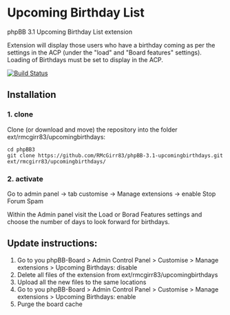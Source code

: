 Upcoming Birthday List
===============

phpBB 3.1 Upcoming Birthday List extension

Extension will display those users who have a birthday coming as per the settings in the ACP (under the "load" and "Board features" settings).  Loading of Birthdays must be set to display in the ACP.

[![Build Status](https://travis-ci.org/RMcGirr83/phpBB-3.1-upcomingbirthdays.svg?branch=master)](https://travis-ci.org/RMcGirr83/phpBB-3.1-upcomingbirthdays)

## Installation

### 1. clone
Clone (or download and move) the repository into the folder ext/rmcgirr83/upcomingbirthdays:

```
cd phpBB3
git clone https://github.com/RMcGirr83/phpBB-3.1-upcomingbirthdays.git ext/rmcgirr83/upcomingbirthdays/
```

### 2. activate
Go to admin panel -> tab customise -> Manage extensions -> enable Stop Forum Spam

Within the Admin panel visit the Load or Borad Features settings and choose the number of days to look forward for birthdays.

## Update instructions:
1. Go to you phpBB-Board > Admin Control Panel > Customise > Manage extensions > Upcoming Birthdays: disable
2. Delete all files of the extension from ext/rmcgirr83/upcomingbirthdays
3. Upload all the new files to the same locations
4. Go to you phpBB-Board > Admin Control Panel > Customise > Manage extensions > Upcoming Birthdays: enable
5. Purge the board cache